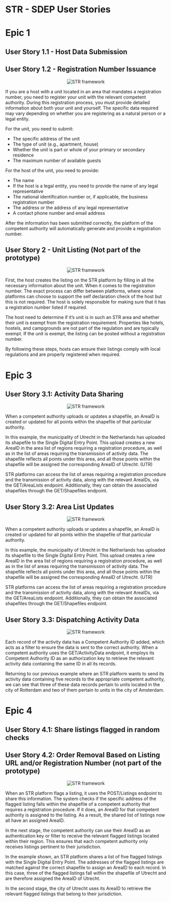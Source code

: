 # STR - SDEP User Stories

# Epic 1
## User Story 1.1 - Host Data Submission 
## User Story 1.2 - Registration Number Issuance 

<p align="center">
  <img src="images/Epic1.png" alt="STR framework">
</p>

If you are a host with a unit located in an area that mandates a registration number, you need to register your unit with the relevant competent authority. During this registration process, you must provide detailed information about both your unit and yourself. The specific data required may vary depending on whether you are registering as a natural person or a legal entity.

For the unit, you need to submit:
- The specific address of the unit
- The type of unit (e.g., apartment, house)
- Whether the unit is part or whole of your primary or secondary residence
- The maximum number of available guests

For the host of the unit, you need to provide:
- The name
- If the host is a legal entity, you need to provide the name of any legal representative
- The national identification number or, if applicable, the business registration number
- The address or the address of any legal representative
- A contact phone number and email address

After the information has been submitted correctly, the platform of the competent authority will automatically generate and provide a registration number.


## User Story 2 - Unit Listing (Not part of the prototype)

<p align="center">
  <img src="images/Epic2.png" alt="STR framework">
</p>

First, the host creates the listing on the STR platform by filling in all the necessary information about the unit. When it comes to the registration number. The exact process can differ between platforms, where some platforms can choose to support the self declaration check of the host but this is not required. The host is solely responsible for making sure that it has a registration number listed if required. 

The host need to determine if it’s unit is in such an STR area and whether their unit is exempt from the registration requirement. Properties like hotels, hostels, and campgrounds are not part of the regulation and are typically exempt. If the unit is exempt, the listing can be posted without a registration number. 

By following these steps, hosts can ensure their listings comply with local regulations and are properly registered when required.


# Epic 3
## User Story 3.1: Activity Data Sharing

<p align="center">
  <img src="images/Epic3.1.png" alt="STR framework">
</p>

When a competent authority uploads or updates a shapefile, an AreaID is created or updated for all points within the shapefile of that particular authority.

In this example, the municipality of Utrecht in the Netherlands has uploaded its shapefile to the Single Digital Entry Point. This upload creates a new AreaID in the area list of regions requiring a registration procedure, as well as in the list of areas requiring the transmission of activity data. The shapefile reflects all points under this area, and all those points within the shapefile will be assigned the corresponding AreaID of Utrecht. (UTR)

STR platforms can access the list of areas requiring a registration procedure and the transmission of activity data, along with the relevant AreaIDs, via the GET/AreaLists endpoint. Additionally, they can obtain the associated shapefiles through the GET/Shapefiles endpoint.


## User Story 3.2: Area List Updates

<p align="center">
  <img src="images/Epic3.2.png" alt="STR framework">
</p>

When a competent authority uploads or updates a shapefile, an AreaID is created or updated for all points within the shapefile of that particular authority.

In this example, the municipality of Utrecht in the Netherlands has uploaded its shapefile to the Single Digital Entry Point. This upload creates a new AreaID in the area list of regions requiring a registration procedure, as well as in the list of areas requiring the transmission of activity data. The shapefile reflects all points under this area, and all those points within the shapefile will be assigned the corresponding AreaID of Utrecht. (UTR)

STR platforms can access the list of areas requiring a registration procedure and the transmission of activity data, along with the relevant AreaIDs, via the GET/AreaLists endpoint. Additionally, they can obtain the associated shapefiles through the GET/Shapefiles endpoint.

## User Story 3.3: Dispatching Activity Data

<p align="center">
  <img src="images/Epic3.3.png" alt="STR framework">
</p>

Each record of the activity data has a Competent Authority ID added, which acts as a filter to ensure the data is sent to the correct authority. When a competent authority uses the GET/ActivityData endpoint, it employs its Competent Authority ID as an authorization key to retrieve the relevant activity data containing the same ID in all its records.

Returning to our previous example where an STR platform wants to send its activity data containing five records to the appropriate competent authority, we can see that three of these data records pertain to units located in the city of Rotterdam and two of them pertain to units in the city of Amsterdam.



# Epic 4 
## User Story 4.1: Share listings flagged in random checks
## User Story 4.2: Order Removal Based on Listing URL and/or Registration Number (not part of the prototype)

<p align="center">
  <img src="images/Epic4.png" alt="STR framework">
</p>

When an STR platform flags a listing, it uses the POST/Listings endpoint to share this information. The system checks if the specific address of the flagged listing falls within the shapefile of a competent authority that requires a registration procedure. If it does, an AreaID for that competent authority is assigned to the listing. As a result, the shared list of listings now all have an assigned AreaID.

In the next stage, the competent authority can use their AreaID as an authentication key or filter to receive the relevant flagged listings located within their region. This ensures that each competent authority only receives listings pertinent to their jurisdiction.

In the example shown, an STR platform shares a list of five flagged listings with the Single Digital Entry Point. The addresses of the flagged listings are matched against the correct shapefile to assign an AreaID to each record. In this case, three of the flagged listings fall within the shapefile of Utrecht and are therefore assigned the AreaID of Utrecht.

In the second stage, the city of Utrecht uses its AreaID to retrieve the relevant flagged listings that belong to their jurisdiction.




